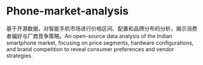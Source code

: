 # Phone-market-analysis
基于开源数据，对智能手机市场进行价格区间、配置和品牌分布的分析，揭示消费者偏好与厂商竞争策略。An open-source data analysis of the Indian smartphone market, focusing on price segments, hardware configurations, and brand competition to reveal consumer preferences and vendor strategies.
